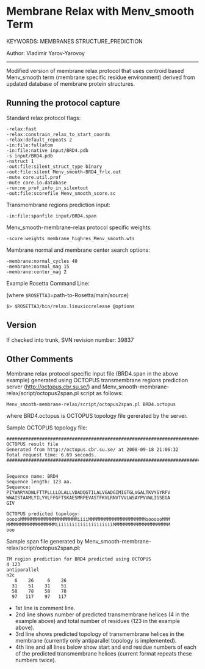 Membrane Relax with Menv_smooth Term
====================================

KEYWORDS: MEMBRANES STRUCTURE_PREDICTION

Author: Vladimir Yarov-Yarovoy

---

Modified version of membrane relax protocol that uses centroid based 
Menv_smooth term (membrane specific residue environment) derived from updated 
database of membrane protein structures.

Running the protocol capture
----------------------------

Standard relax protocol flags:

    -relax:fast
    -relax:constrain_relax_to_start_coords
    -relax:default_repeats 2
    -in:file:fullatom
    -in:file:native input/BRD4.pdb
    -s input/BRD4.pdb
    -nstruct 1
    -out:file:silent_struct_type binary
    -out:file:silent Menv_smooth-BRD4_frlx.out
    -mute core.util.prof
    -mute core.io.database
    -run:no_prof_info_in_silentout
    -out:file:scorefile Menv_smooth_score.sc

Transmembrane regions prediction input:

    -in:file:spanfile input/BRD4.span

Menv_smooth-membrane-relax protocol specific weights:

    -score:weights membrane_highres_Menv_smooth.wts

Membrane normal and membrane center search options:

    -membrane:normal_cycles 40
    -membrane:normal_mag 15
    -membrane:center_mag 2

Example Rosetta Command Line: 

(where `$ROSETTA3`=path-to-Rosetta/main/source)

    $> $ROSETTA3/bin/relax.linuxiccrelease @options 

Version
-------
If checked into trunk, SVN revision number: 39837

Other Comments
--------------

Membrane relax protocol specific input file (BRD4.span in the above example) 
generated using OCTOPUS transmembrane regions prediction server 
(http://octopus.cbr.su.se/) and 
Menv_smooth-membrane-relax/script/octopus2span.pl script as follows:

    Menv_smooth-membrane-relax/script/octopus2span.pl BRD4.octopus

where BRD4.octopus is OCTOPUS topology file gererated by the server.

Sample OCTOPUS topology file:

    ##############################################################################
    OCTOPUS result file
    Generated from http://octopus.cbr.su.se/ at 2008-09-18 21:06:32
    Total request time: 6.69 seconds.
    ##############################################################################


    Sequence name: BRD4
    Sequence length: 123 aa.
    Sequence:
    PIYWARYADWLFTTPLLLLDLALLVDADQGTILALVGADGIMIGTGLVGALTKVYSYRFV
    WWAISTAAMLYILYVLFFGFTSKAESMRPEVASTFKVLRNVTVVLWSAYPVVWLIGSEGA
    GIV

    OCTOPUS predicted topology:
    oooooMMMMMMMMMMMMMMMMMMMMMiiiiMMMMMMMMMMMMMMMMMMMMMooooooMMM
    MMMMMMMMMMMMMMMMMMiiiiiiiiiiiiiiiiiiiiiMMMMMMMMMMMMMMMMMMMMM
    ooo

Sample span file generated by Menv_smooth-membrane-relax/script/octopus2span.pl:

    TM region prediction for BRD4 predicted using OCTOPUS
    4 123
    antiparallel
    n2c
       6    26     6    26
      31    51    31    51
      58    78    58    78
      97   117    97   117

* 1st line is comment line.
* 2nd line shows number of predicted transmembrane helices (4 in the example above) and total number of residues (123 in the example above). 
* 3rd line shows predicted topology of transmembrane helices in the membrane (currently only antiparallel topology is implemented). 
* 4th line and all lines below show start and end residue numbers of each of the predicted transmembrane helices (current format repeats these numbers twice).

